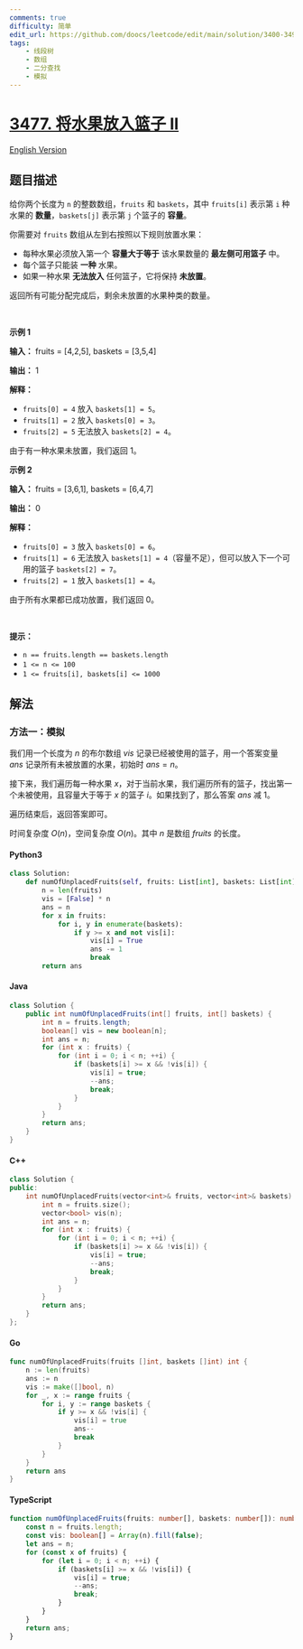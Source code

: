 ```yaml
---
comments: true
difficulty: 简单
edit_url: https://github.com/doocs/leetcode/edit/main/solution/3400-3499/3477.Fruits%20Into%20Baskets%20II/README.md
tags:
    - 线段树
    - 数组
    - 二分查找
    - 模拟
---
```


<!-- problem:start -->

# [3477. 将水果放入篮子 II](https://leetcode.cn/problems/fruits-into-baskets-ii)

[English Version](/solution/3400-3499/3477.Fruits%20Into%20Baskets%20II/README_EN.md)

## 题目描述

<!-- description:start -->

<p>给你两个长度为 <code>n</code>&nbsp;的整数数组，<code>fruits</code> 和 <code>baskets</code>，其中 <code>fruits[i]</code> 表示第 <code>i</code>&nbsp;种水果的 <strong>数量</strong>，<code>baskets[j]</code> 表示第 <code>j</code>&nbsp;个篮子的 <strong>容量</strong>。</p>

<p>你需要对 <code>fruits</code> 数组从左到右按照以下规则放置水果：</p>

<ul>
	<li>每种水果必须放入第一个 <strong>容量大于等于</strong> 该水果数量的 <strong>最左侧可用篮子</strong> 中。</li>
	<li>每个篮子只能装 <b>一种</b> 水果。</li>
	<li>如果一种水果 <b>无法放入</b> 任何篮子，它将保持 <b>未放置</b>。</li>
</ul>

<p>返回所有可能分配完成后，剩余未放置的水果种类的数量。</p>

<p>&nbsp;</p>

<p><strong class="example">示例 1</strong></p>

<div class="example-block">
<p><strong>输入：</strong> <span class="example-io">fruits = [4,2,5], baskets = [3,5,4]</span></p>

<p><strong>输出：</strong> <span class="example-io">1</span></p>

<p><strong>解释：</strong></p>

<ul>
	<li><code>fruits[0] = 4</code> 放入 <code>baskets[1] = 5</code>。</li>
	<li><code>fruits[1] = 2</code> 放入 <code>baskets[0] = 3</code>。</li>
	<li><code>fruits[2] = 5</code> 无法放入 <code>baskets[2] = 4</code>。</li>
</ul>

<p>由于有一种水果未放置，我们返回 1。</p>
</div>

<p><strong class="example">示例 2</strong></p>

<div class="example-block">
<p><strong>输入：</strong> <span class="example-io">fruits = [3,6,1], baskets = [6,4,7]</span></p>

<p><strong>输出：</strong> <span class="example-io">0</span></p>

<p><strong>解释：</strong></p>

<ul>
	<li><code>fruits[0] = 3</code> 放入 <code>baskets[0] = 6</code>。</li>
	<li><code>fruits[1] = 6</code> 无法放入 <code>baskets[1] = 4</code>（容量不足），但可以放入下一个可用的篮子 <code>baskets[2] = 7</code>。</li>
	<li><code>fruits[2] = 1</code> 放入 <code>baskets[1] = 4</code>。</li>
</ul>

<p>由于所有水果都已成功放置，我们返回 0。</p>
</div>

<p>&nbsp;</p>

<p><b>提示：</b></p>

<ul>
	<li><code>n == fruits.length == baskets.length</code></li>
	<li><code>1 &lt;= n &lt;= 100</code></li>
	<li><code>1 &lt;= fruits[i], baskets[i] &lt;= 1000</code></li>
</ul>

<!-- description:end -->

## 解法

<!-- solution:start -->

### 方法一：模拟

我们用一个长度为 $n$ 的布尔数组 $\textit{vis}$ 记录已经被使用的篮子，用一个答案变量 $\textit{ans}$ 记录所有未被放置的水果，初始时 $\textit{ans} = n$。

接下来，我们遍历每一种水果 $x$，对于当前水果，我们遍历所有的篮子，找出第一个未被使用，且容量大于等于 $x$ 的篮子 $i$。如果找到了，那么答案 $\textit{ans}$ 减 $1$。

遍历结束后，返回答案即可。

时间复杂度 $O(n)$，空间复杂度 $O(n)$。其中 $n$ 是数组 $\textit{fruits}$ 的长度。

<!-- tabs:start -->

#### Python3

```python
class Solution:
    def numOfUnplacedFruits(self, fruits: List[int], baskets: List[int]) -> int:
        n = len(fruits)
        vis = [False] * n
        ans = n
        for x in fruits:
            for i, y in enumerate(baskets):
                if y >= x and not vis[i]:
                    vis[i] = True
                    ans -= 1
                    break
        return ans
```

#### Java

```java
class Solution {
    public int numOfUnplacedFruits(int[] fruits, int[] baskets) {
        int n = fruits.length;
        boolean[] vis = new boolean[n];
        int ans = n;
        for (int x : fruits) {
            for (int i = 0; i < n; ++i) {
                if (baskets[i] >= x && !vis[i]) {
                    vis[i] = true;
                    --ans;
                    break;
                }
            }
        }
        return ans;
    }
}
```

#### C++

```cpp
class Solution {
public:
    int numOfUnplacedFruits(vector<int>& fruits, vector<int>& baskets) {
        int n = fruits.size();
        vector<bool> vis(n);
        int ans = n;
        for (int x : fruits) {
            for (int i = 0; i < n; ++i) {
                if (baskets[i] >= x && !vis[i]) {
                    vis[i] = true;
                    --ans;
                    break;
                }
            }
        }
        return ans;
    }
};
```

#### Go

```go
func numOfUnplacedFruits(fruits []int, baskets []int) int {
	n := len(fruits)
	ans := n
	vis := make([]bool, n)
	for _, x := range fruits {
		for i, y := range baskets {
			if y >= x && !vis[i] {
				vis[i] = true
				ans--
				break
			}
		}
	}
	return ans
}
```

#### TypeScript

```ts
function numOfUnplacedFruits(fruits: number[], baskets: number[]): number {
    const n = fruits.length;
    const vis: boolean[] = Array(n).fill(false);
    let ans = n;
    for (const x of fruits) {
        for (let i = 0; i < n; ++i) {
            if (baskets[i] >= x && !vis[i]) {
                vis[i] = true;
                --ans;
                break;
            }
        }
    }
    return ans;
}
```

<!-- tabs:end -->

<!-- solution:end -->

<!-- problem:end -->
